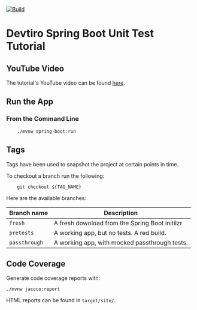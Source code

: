 [![Build](https://github.com/devtiro/spring-boot-unit-test-tutorial/actions/workflows/github-actions-build.yml/badge.svg)](https://github.com/devtiro/spring-boot-unit-test-tutorial/actions/workflows/github-actions-build.yml)
# Devtiro Spring Boot Unit Test Tutorial

## YouTube Video
The tutorial's YouTube video can be found [here](#).

## Run the App
### From the Command Line
```shell
    ./mvnw spring-boot:run
```

## Tags
Tags have been used to snapshot the project at certain points in time.

To checkout a branch run the following:
```shell
    git checkout ${TAG_NAME}
```

Here are the available branches:

| Branch name   | Description                                          |
| -----------   | -----------                                          |
| `fresh`       | A fresh download from the Spring Boot initilzr       |
| `pretests`    | A working app, but no tests. A red build.            |
| `passthrough` | A working app, with mocked passthrough tests.        |

## Code Coverage
Generate code coverage reports with:
```
./mvnw jacoco:report
```
HTML reports can be found in `target/site/`.
